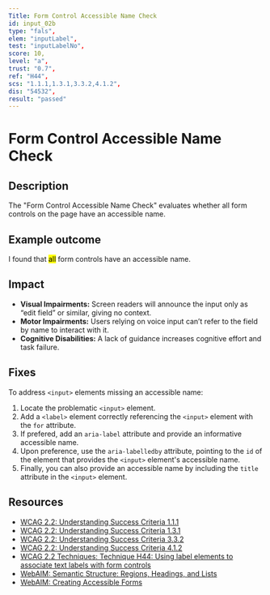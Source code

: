 ```yaml
---
Title: Form Control Accessible Name Check
id: input_02b
type: "fals",
elem: "inputLabel",
test: "inputLabelNo",
score: 10,
level: "a",
trust: "0.7",
ref: "H44",
scs: "1.1.1,1.3.1,3.3.2,4.1.2",
dis: "54532",
result: "passed"
---
```


# Form Control Accessible Name Check

## Description

The "Form Control Accessible Name Check" evaluates whether all form controls on the page have an accessible name.

## Example outcome

I found that <mark>all</mark> form controls have an accessible name.

## Impact

- **Visual Impairments:** Screen readers will announce the input only as “edit field” or similar, giving no context.
- **Motor Impairments:** Users relying on voice input can’t refer to the field by name to interact with it.
- **Cognitive Disabilities:** A lack of guidance increases cognitive effort and task failure.

## Fixes

To address <code>&lt;input&gt;</code> elements missing an accessible name:

1. Locate the problematic <code>&lt;input&gt;</code> element.
2. Add a <code>&lt;label&gt;</code> element correctly referencing the <code>&lt;input&gt;</code> element with the <code>for</code> attribute.
3. If prefered, add an <code>aria-label</code> attribute and provide an informative accessible name.
4. Upon preference, use the <code>aria-labelledby</code> attribute, pointing to the <code>id</code> of the element that provides the <code>&lt;input&gt;</code> element's accessible name.
5. Finally, you can also provide an accessible name by including the <code>title</code> attribute in the <code>&lt;input&gt;</code> element.

## Resources

- [WCAG 2.2: Understanding Success Criteria 1.1.1](https://www.w3.org/WAI/WCAG22/Understanding/non-text-content)
- [WCAG 2.2: Understanding Success Criteria 1.3.1](https://www.w3.org/WAI/WCAG22/Understanding/info-and-relationships)
- [WCAG 2.2: Understanding Success Criteria 3.3.2](https://www.w3.org/WAI/WCAG22/Understanding/labels-or-instructions)
- [WCAG 2.2: Understanding Success Criteria 4.1.2](https://www.w3.org/WAI/WCAG22/Understanding/name-role-value)
- [WCAG 2.2 Techniques: Technique H44: Using label elements to associate text labels with form controls](https://www.w3.org/WAI/WCAG22/Techniques/html/H44)
- [WebAIM: Semantic Structure: Regions, Headings, and Lists](https://webaim.org/techniques/semanticstructure/)
- [WebAIM: Creating Accessible Forms](https://webaim.org/techniques/forms/)
